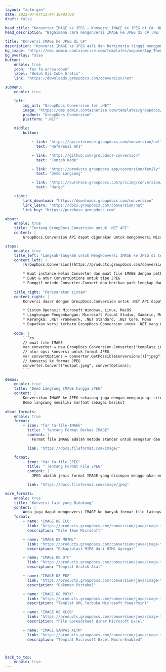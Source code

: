 ```yaml
---
layout: "auto-gen"
date: 2022-07-07T12:44:18+03:00
draft: false

head_title: "Konverter IMAGE ke JPEG – Konversi IMAGE ke JPEG di C# .NET"
head_description: "Bagaimana cara mengonversi IMAGE ke JPEG di C# .NET menggunakan beberapa baris kode? Gunakan API konversi dokumen GroupDocs untuk mengonversi 160+ format file."

title: "Konversi IMAGE ke JPEG di C#"
description: "Konversi IMAGE ke JPEG asli dan berkinerja tinggi menggunakan GroupDocs.Conversion sisi server untuk .NET API, tanpa menggunakan perangkat lunak apa pun seperti Microsoft atau Open Office."
bg_image: "https://cms.admin.containerize.com/templates/aspose/App_Themes/V3/images/bg/header1.png"
bg_overlay: false
button:
    enable: true
    icon: "fas fa-arrow-down"
    label: "Unduh Uji Coba Gratis"
    link: "https://downloads.groupdocs.com/conversion/net"

submenu:
    enable: true

    left:
        img_alt: "GroupDocs.Conversion for .NET"
        image: "https://cms.admin.containerize.com/templates/groupdocs/images/product-logos/90x90-noborder/groupdocs-conversion-net.png"
        product: "GroupDocs.Conversion"
        platform: ".NET"

    middle:
        button:

            - link: "https://apireference.groupdocs.com/conversion/net"
              text: "Referensi API"

            - link: "https://github.com/groupdocs-conversion"
              text: "Contoh Kode"

            - link: "https://products.groupdocs.app/conversion/family"
              text: "Demo Langsung"

            - link: "https://purchase.groupdocs.com/pricing/conversion/net"
              text: "Harga"

    right:
        link_download: "https://downloads.groupdocs.com/conversion"
        link_learn: "https://docs.groupdocs.com/conversion/net"
        link_buy: "https://purchase.groupdocs.com"

about:
    enable: true
    title: "Tentang GroupDocs.Conversion untuk .NET API"
    content: |
        GroupDocs.Conversion API dapat digunakan untuk mengonversi Microsoft Word, Excel, PowerPoint, PDF, Visio, dan berbagai format lainnya. GroupDocs.Conversion adalah API mandiri yang cocok untuk sisi server dan sistem backend yang membutuhkan kinerja tinggi. Itu tidak tergantung pada perangkat lunak apa pun seperti Microsoft atau Open Office.

steps:
    enable: true
    title_left: "Langkah-langkah untuk Mengkonversi IMAGE ke JPEG di C#"
    content_left: |
        [GroupDocs.Conversion](https://products.groupdocs.com/conversion/net) memudahkan pengembang untuk mengonversi file IMAGE ke JPEG menggunakan beberapa baris kode.

        * Buat instance kelas Converter dan muat file IMAGE dengan path lengkap
        * Buat & atur ConvertOptions untuk tipe JPEG
        * Panggil metode Converter.Convert dan berikan path lengkap dan format (JPEG) sebagai parameter
        
    title_right: "Persyaratan sistem"
    content_right: |
        Konversi dasar dengan GroupDocs.Conversion untuk .NET API dapat dilakukan dengan menerapkan beberapa langkah mudah. API kami didukung di semua platform dan sistem operasi utama. Sebelum menjalankan kode di bawah ini, pastikan Anda telah menginstal prasyarat berikut di sistem Anda.

        * Sistem Operasi: Microsoft Windows, Linux, MacOS
        * Lingkungan Pengembangan: Microsoft Visual Studio, Xamarin, MonoDevelop
        * Kerangka: .NET Framework, .NET Standard, .NET Core, Mono
        * Dapatkan versi terbaru GroupDocs.Conversion untuk .NET yang diunduh dari [Nuget](https://www.nuget.org/packages/groupdocs.conversion)
        
    code: |
        ```cs
        // muat file IMAGE
        var converter = new GroupDocs.Conversion.Converter("template.image");
        // atur opsi konversi untuk format JPEG
        var convertOptions = converter.GetPossibleConversions()["jpeg"].ConvertOptions;
        // konversi ke format JPEG
        converter.Convert("output.jpeg", convertOptions);
        ```
        
demos:
    enable: true
    title: "Demo Langsung IMAGE hingga JPEG"
    content: |
        Konversikan IMAGE ke JPEG sekarang juga dengan mengunjungi situs web [GroupDocs.Conversion Live Demo](https://products.groupdocs.app/conversion/family).  
        Demo langsung memiliki manfaat sebagai berikut
        
about_formats:
    enable: true
    format:
        - icon: "far fa-file-IMAGE"
          title: " Tentang Format Berkas IMAGE"
          content: |
            Format file IMAGE adalah metode standar untuk mengatur dan menyimpan gambar di perangkat seperti komputer, tablet, dan ponsel cerdas. Gambar digital menyimpan data IMAGE dalam kisi piksel 2 dimensi di mana setiap piksel merupakan representasi warna dalam hal jumlah bit. Jenis file IMAGE diklasifikasikan ke dalam format IMAGE vektor dan format IMAGE raster. Gambar 3D adalah jenis lain dari format file IMAGE vektor yang digunakan untuk mengelola gambar 3D.

          link: "https://docs.fileformat.com/image/"

    format:
        - icon: "far fa-file-JPEG"
          title: " Tentang Format File JPEG"
          content: |
            JPEG adalah jenis format IMAGE yang disimpan menggunakan metode kompresi lossy. Keluaran IMAGE, sebagai hasil kompresi, merupakan pertukaran antara ukuran penyimpanan dan kualitas IMAGE. Pengguna dapat menyesuaikan tingkat kompresi untuk mencapai tingkat kualitas yang diinginkan sekaligus mengurangi ukuran penyimpanan. Kualitas IMAGE tidak terlalu terpengaruh jika kompresi 10:1 diterapkan ke IMAGE. Semakin tinggi nilai kompresi, semakin tinggi penurunan kualitas IMAGE. Format file JPEG IMAGE distandarisasi oleh Joint Photographic Experts Group dan, karenanya, dinamai JPEG. Format telah menjadi pilihan untuk menyimpan dan mengirimkan gambar fotografi di web. Hampir semua Sistem Operasi sekarang memiliki viewer yang mendukung visualisasi gambar JPEG, yang sering juga disimpan dengan ekstensi JPG. Bahkan browser web mendukung visualisasi gambar JPEG.

          link: "https://docs.fileformat.com/image/jpeg"

more_formats:
    enable: true
    title: "Konversi lain yang Didukung"
    content: |
        Anda juga dapat mengonversi IMAGE ke banyak format file lainnya. Silakan lihat daftar lengkapnya di bawah ini.
    format: 
        - name: "IMAGE KE ICO"
          link: "https://products.groupdocs.com/conversion/java/image-to-ico/"
          description: "File Ikon Microsoft"

        - name: "IMAGE KE MHTML"
          link: "https://products.groupdocs.com/conversion/java/image-to-mhtml/"
          description: "Enkapsulasi MIME dari HTML Agregat"

        - name: "IMAGE KE OTP"
          link: "https://products.groupdocs.com/conversion/java/image-to-otp/"
          description: "Templat Grafik Asal"

        - name: "IMAGE KE PDF"
          link: "https://products.groupdocs.com/conversion/java/image-to-pdf/"
          description: "Dokumen Portabel"

        - name: "IMAGE KE POTX"
          link: "https://products.groupdocs.com/conversion/java/image-to-potx/"
          description: "Templat XML Terbuka Microsoft PowerPoint"

        - name: "IMAGE KE XLSB"
          link: "https://products.groupdocs.com/conversion/java/image-to-xlsb/"
          description: "File Spreadsheet Biner Microsoft Excel"

        - name: "IMAGE SAMPAI XLTM"
          link: "https://products.groupdocs.com/conversion/java/image-to-xltm/"
          description: "Templat Microsoft Excel Macro-Enabled"



back_to_top:
    enable: true
---
```

